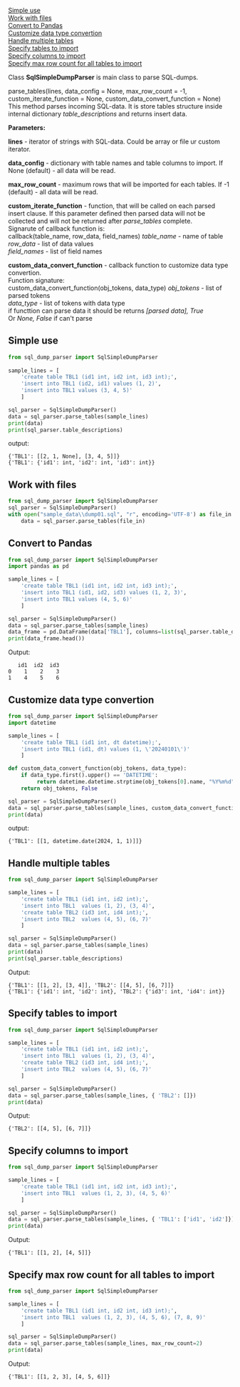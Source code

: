 [Simple use](#simple)  
[Work with files](#files)  
[Convert to Pandas](#pandas)  
[Customize data type convertion](#data_conv)  
[Handle multiple tables](#multiple_tables)  
[Specify tables to import](#tables_to_import)  
[Specify columns to import](#columns_import)  
[Specify max row count for all tables to import](#max_rowcount)  

Class **SqlSimpleDumpParser** is main class to parse SQL-dumps.

parse_tables(lines, data_config = None, max_row_count = -1, custom_iterate_function = None, custom_data_convert_function = None)  
This method parses incoming SQL-data. It is store tables structure inside internal dictionary *table_descriptions* and returns insert data.  

**Parameters:**  

**lines** - iterator of strings with SQL-data. Could be array or file ur custom iterator.  

**data_config** - dictionary with table names and table columns to import. If None (default) - all data will be read.

**max_row_count** - maximum rows that will be imported for each tables. If -1 (default) - all data will be read.

**custom_iterate_function** - function, that will be called on each parsed insert clause. If this parameter defined then parsed data will not be collected and will not be returned after *parse_tables* complete.  
Signarute of callback function is:  
callback(table_name, row_data, field_names)
*table_name* - name of table  
*row_data* - list of data values  
*field_names* - list of field names  

**custom_data_convert_function** - callback function to customize data type convertion.  
Function signature:  
custom_data_convert_function(obj_tokens, data_type)
*obj_tokens* - list of parsed tokens  
*data_type* - list of tokens with data type  
if functtion can parse data it should be returns *[parsed data], True*   
Or *None, False* if can't parse







## <a id="simple">Simple use</a>
```python
from sql_dump_parser import SqlSimpleDumpParser
                    
sample_lines = [
    'create table TBL1 (id1 int, id2 int, id3 int);',
    'insert into TBL1 (id2, id1) values (1, 2)',
    'insert into TBL1 values (3, 4, 5)'
    ]

sql_parser = SqlSimpleDumpParser()
data = sql_parser.parse_tables(sample_lines)
print(data)
print(sql_parser.table_descriptions)
```
output:
```
{'TBL1': [[2, 1, None], [3, 4, 5]]}
{'TBL1': {'id1': int, 'id2': int, 'id3': int}}
```

## <a id="files">Work with files</a>
```python
from sql_dump_parser import SqlSimpleDumpParser
sql_parser = SqlSimpleDumpParser()
with open("sample_data\\dump01.sql", "r", encoding='UTF-8') as file_in:
    data = sql_parser.parse_tables(file_in)
```

## <a id="pandas">Convert to Pandas</a>
```python
from sql_dump_parser import SqlSimpleDumpParser
import pandas as pd

sample_lines = [
    'create table TBL1 (id1 int, id2 int, id3 int);',
    'insert into TBL1 (id1, id2, id3) values (1, 2, 3)',
    'insert into TBL1 values (4, 5, 6)'
    ]

sql_parser = SqlSimpleDumpParser()
data = sql_parser.parse_tables(sample_lines)    
data_frame = pd.DataFrame(data['TBL1'], columns=list(sql_parser.table_descriptions['TBL1'].keys()))
print(data_frame.head())
```
Output:
```
   id1  id2  id3
0    1    2    3
1    4    5    6
```

## <a id="data_conv">Customize data type convertion</a>
```python
from sql_dump_parser import SqlSimpleDumpParser
import datetime

sample_lines = [
    'create table TBL1 (id1 int, dt datetime);',
    'insert into TBL1 (id1, dt) values (1, \'20240101\')'    
    ]

def custom_data_convert_function(obj_tokens, data_type):
    if data_type.first().upper() == 'DATETIME':        
         return datetime.datetime.strptime(obj_tokens[0].name, "%Y%m%d").date(), True
    return obj_tokens, False

sql_parser = SqlSimpleDumpParser()
data = sql_parser.parse_tables(sample_lines, custom_data_convert_function=custom_data_convert_function)
print(data)
```
output:
```
{'TBL1': [[1, datetime.date(2024, 1, 1)]]}
```

## <a id="multiple_tables">Handle multiple tables</a>
```python
from sql_dump_parser import SqlSimpleDumpParser

sample_lines = [
    'create table TBL1 (id1 int, id2 int);',
    'insert into TBL1  values (1, 2), (3, 4)',
    'create table TBL2 (id3 int, id4 int);',
    'insert into TBL2  values (4, 5), (6, 7)'   
    ]

sql_parser = SqlSimpleDumpParser()
data = sql_parser.parse_tables(sample_lines)
print(data)
print(sql_parser.table_descriptions)
```
Output:
```
{'TBL1': [[1, 2], [3, 4]], 'TBL2': [[4, 5], [6, 7]]}
{'TBL1': {'id1': int, 'id2': int}, 'TBL2': {'id3': int, 'id4': int}}
```

## <a id="tables_to_import">Specify tables to import</a>
```python
from sql_dump_parser import SqlSimpleDumpParser

sample_lines = [
    'create table TBL1 (id1 int, id2 int);',
    'insert into TBL1  values (1, 2), (3, 4)',
    'create table TBL2 (id3 int, id4 int);',
    'insert into TBL2  values (4, 5), (6, 7)'   
    ]

sql_parser = SqlSimpleDumpParser()
data = sql_parser.parse_tables(sample_lines, { 'TBL2': []})
print(data)
```
Output:
```
{'TBL2': [[4, 5], [6, 7]]}
```

## <a id="columns_import">Specify columns to import</a>
```python
from sql_dump_parser import SqlSimpleDumpParser

sample_lines = [
    'create table TBL1 (id1 int, id2 int, id3 int);',
    'insert into TBL1  values (1, 2, 3), (4, 5, 6)'
    ]

sql_parser = SqlSimpleDumpParser()
data = sql_parser.parse_tables(sample_lines, { 'TBL1': ['id1', 'id2']})
print(data)
```
Output:
```
{'TBL1': [[1, 2], [4, 5]]}
```
## <a id="max_rowcount">Specify max row count for all tables to import</a>
```python
from sql_dump_parser import SqlSimpleDumpParser

sample_lines = [
    'create table TBL1 (id1 int, id2 int, id3 int);',
    'insert into TBL1  values (1, 2, 3), (4, 5, 6), (7, 8, 9)'
    ]

sql_parser = SqlSimpleDumpParser()
data = sql_parser.parse_tables(sample_lines, max_row_count=2)
print(data)
```
Output:
```
{'TBL1': [[1, 2, 3], [4, 5, 6]]}
```
